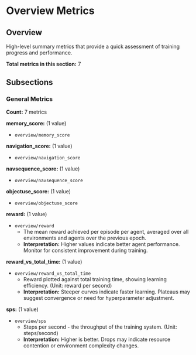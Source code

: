# Overview Metrics

## Overview

High-level summary metrics that provide a quick assessment of training progress and performance.

**Total metrics in this section:** 7

## Subsections

### General Metrics

**Count:** 7 metrics

**memory_score:** (1 value)
- `overview/memory_score`

**navigation_score:** (1 value)
- `overview/navigation_score`

**navsequence_score:** (1 value)
- `overview/navsequence_score`

**objectuse_score:** (1 value)
- `overview/objectuse_score`

**reward:** (1 value)
- `overview/reward`
  - The mean reward achieved per episode per agent, averaged over all environments and agents over the previous epoch.
  - **Interpretation:** Higher values indicate better agent performance. Monitor for consistent improvement during training.


**reward_vs_total_time:** (1 value)
- `overview/reward_vs_total_time`
  - Reward plotted against total training time, showing learning efficiency. (Unit: reward per second)
  - **Interpretation:** Steeper curves indicate faster learning. Plateaus may suggest convergence or need for hyperparameter adjustment.


**sps:** (1 value)
- `overview/sps`
  - Steps per second - the throughput of the training system. (Unit: steps/second)
  - **Interpretation:** Higher is better. Drops may indicate resource contention or environment complexity changes.



